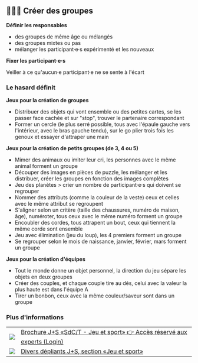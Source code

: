 🧑‍🤝‍🧑 Créer des groupes
--------------------

**Définir les responsables**

- des groupes de même âge ou mélangés
- des groupes mixtes ou pas
- mélanger les participant·e·s expérimenté et les nouveaux

**Fixer les participant·e·s**

Veiller à ce qu'aucun·e participant·e ne se sente à l'écart

### Le hasard définit

**Jeux pour la création de groupes**

- Distribuer des objets qui vont ensemble ou des petites cartes, se les passer face cachée et sur "stop", trouver le partenaire correspondant
- Former un cercle (le plus serré possible, tous avec l'épaule gauche vers l'intérieur, avec le bras gauche tendu), sur le go plier trois fois les genoux et essayer d'attraper une main

**Jeux pour la création de petits groupes (de 3, 4 ou 5)**

- Mimer des animaux ou imiter leur cri, les personnes avec le même animal forment un groupe
- Découper des images en pièces de puzzle, les mélanger et les distribuer, créer les groupes en fonction des images complètes
- Jeu des planètes > crier un nombre de participant·e·s qui doivent se regrouper
- Nommer des attributs (comme la couleur de la veste) ceux et celles avec le même attribut se regroupent
- S'aligner selon un critère (taille des chaussures, numéro de maison, âge), numéroter, tous ceux avec le même numéro forment un groupe
- Encoubler des cordes, tous attrapent un bout, ceux qui tiennent la même corde sont ensemble
- Jeu avec élimination (jeu du loup), les 4 premiers forment un groupe
- Se regrouper selon le mois de naissance, janvier, février, mars forment un groupe

**Jeux pour la création d'équipes**

- Tout le monde donne un objet personnel, la direction du jeu sépare les objets en deux groupes 
- Créer des couples, et chaque couple tire au dés, celui avec la valeur la plus haute est dans l'équipe A
- Tirer un bonbon, ceux avec la même couleur/saveur sont dans un groupe

### Plus d'informations
| | |
|---|---|
| [![](images/piktos/9_Spiel_Sport.png)][1] | [Brochure J+S «SdC/T - Jeu et sport» 👉 Accès réservé aux experts (Login)][1] |
| [![](images/piktos/9_Spiel_Sport.png)][2] | [Divers dépliants J+S, section «Jeu et sport»][2] |

[1]: https://www.jugendundsport.ch/fr/sportarten/lagersport-trekking-uebersicht/login-experten.html
[2]: https://www.jugendundsport.ch/fr/sportarten/lagersport-trekking-uebersicht.html#manuel_j_s_sc_t_
